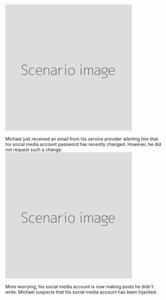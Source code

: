 ![](scenario.png)

Michael just received an email from his service provider allerting him that his social media account password has recently changed. However, he did not request such a change.
<br>
![](scenario.png)

More worrying, his social media account is now making posts he didn't write. Michael suspects that his social media account has been hijacked.
